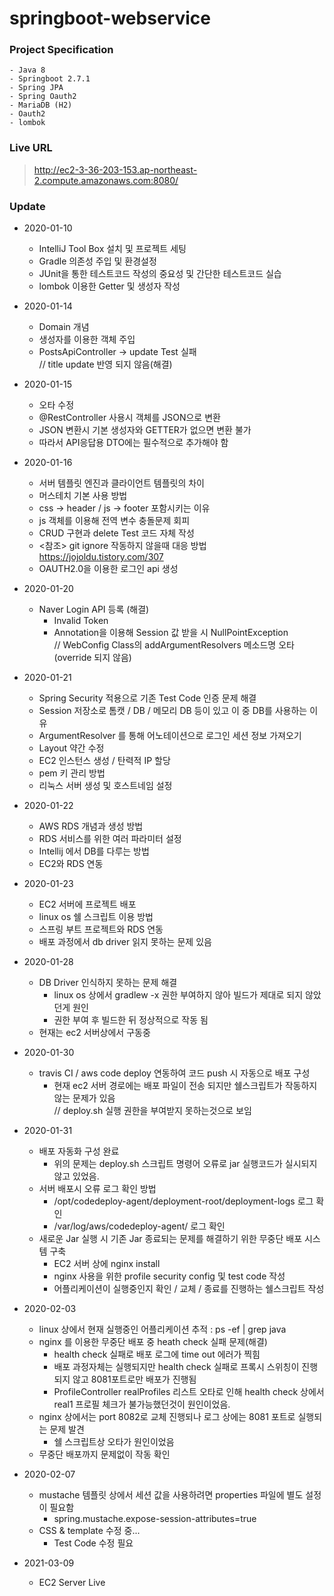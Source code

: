 # springboot-webservice

### Project Specification
    - Java 8
    - Springboot 2.7.1
    - Spring JPA
    - Spring Oauth2
    - MariaDB (H2)
    - Oauth2
    - lombok

### Live URL
> http://ec2-3-36-203-153.ap-northeast-2.compute.amazonaws.com:8080/

### Update
* 2020-01-10
  - IntelliJ Tool Box 설치 및 프로젝트 세팅
  - Gradle 의존성 주입 및 환경설정
  - JUnit을 통한 테스트코드 작성의 중요성 및 간단한 테스트코드 실습
  - lombok 이용한 Getter 및 생성자 작성

* 2020-01-14
  - Domain 개념
  - 생성자를 이용한 객체 주입
  - PostsApiController -> update Test 실패<br>
  // title update 반영 되지 않음(해결)

* 2020-01-15
  - 오타 수정
  - @RestController 사용시 객체를 JSON으로 변환
  - JSON 변환시 기본 생성자와 GETTER가 없으면 변환 불가
  - 따라서 API응답용 DTO에는 필수적으로 추가해야 함

* 2020-01-16
    - 서버 템플릿 엔진과 클라이언트 템플릿의 차이
    - 머스테치 기본 사용 방법
    - css -> header / js -> footer 포함시키는 이유
    - js 객체를 이용해 전역 변수 충돌문제 회피
    - CRUD 구현과 delete Test 코드 자체 작성
    - <참조> git ignore 작동하지 않을때 대응 방법<br>
    https://jojoldu.tistory.com/307
    - OAUTH2.0을 이용한 로그인 api 생성<br>
    
* 2020-01-20
    - Naver Login API 등록 (해결)
        - Invalid Token
        - Annotation을 이용해 Session 값 받을 시 NullPointException<br>
        // WebConfig Class의 addArgumentResolvers 메소드명 오타(override 되지 않음)
        
* 2020-01-21     
    - Spring Security 적용으로 기존 Test Code 인증 문제 해결
    - Session 저장소로 톰캣 / DB / 메모리 DB 등이 있고 이 중 DB를 사용하는 이유
    - ArgumentResolver 를 통해 어노테이션으로 로그인 세션 정보 가져오기
    - Layout 약간 수정
    - EC2 인스턴스 생성 / 탄력적 IP 할당
    - pem 키 관리 방법
    - 리눅스 서버 생성 및 호스트네임 설정
    
* 2020-01-22
    - AWS RDS 개념과 생성 방법
    - RDS 서비스를 위한 여러 파라미터 설정
    - Intellij 에서 DB를 다루는 방법
    - EC2와 RDS 연동  
* 2020-01-23
    - EC2 서버에 프로젝트 배포
    - linux os 쉘 스크립트 이용 방법
    - 스프링 부트 프로젝트와 RDS 연동
    - 배포 과정에서 db driver 읽지 못하는 문제 있음
* 2020-01-28
    - DB Driver 인식하지 못하는 문제 해결
        - linux os 상에서 gradlew -x 권한 부여하지 않아 빌드가 제대로 되지 않았던게 원인
        - 권한 부여 후 빌드한 뒤 정상적으로 작동 됨
    - 현재는 ec2 서버상에서 구동중
* 2020-01-30
    - travis CI / aws code deploy 연동하여 코드 push 시 자동으로 배포 구성
        - 현재 ec2 서버 경로에는 배포 파일이 전송 되지만 쉘스크립트가 작동하지 않는 문제가 있음<br>
        // deploy.sh 실행 권한을 부여받지 못하는것으로 보임
* 2020-01-31
    - 배포 자동화 구성 완료
        - 위의 문제는 deploy.sh 스크립트 명령어 오류로 jar 실행코드가 실시되지 않고 있었음.
    - 서버 배포시 오류 로그 확인 방법
        - /opt/codedeploy-agent/deployment-root/deployment-logs 로그 확인
        - /var/log/aws/codedeploy-agent/ 로그 확인
    - 새로운 Jar 실행 시 기존 Jar 종료되는 문제를 해결하기 위한 무중단 배포 시스템 구축
        - EC2 서버 상에 nginx install
        - nginx 사용을 위한 profile security config 및 test code 작성
        - 어플리케이션이 실행중인지 확인 / 교체 / 종료를 진행하는 쉘스크립트 작성
* 2020-02-03
    - linux 상에서 현재 실행중인 어플리케이션 추적 : ps -ef | grep java
    - nginx 를 이용한 무중단 배포 중 heath check 실패 문제(해결)
        - health check 실패로 배포 로그에 time out 에러가 찍힘
        - 배포 과정자체는 실행되지만 health check 실패로 프록시 스위칭이 진행되지 않고 8081포트로만 배포가 진행됨
        - ProfileController realProfiles 리스트 오타로 인해 health check 상에서 real1 프로필 체크가 불가능했던것이 원인이었음.         
    - nginx 상에서는 port 8082로 교체 진행되나 로그 상에는 8081 포트로 실행되는 문제 발견
        - 쉘 스크립트상 오타가 원인이었음
    - 무중단 배포까지 문제없이 작동 확인
* 2020-02-07
    - mustache 템플릿 상에서 세션 값을 사용하려면 properties 파일에 별도 설정이 필요함
        - spring.mustache.expose-session-attributes=true
    - CSS & template 수정 중...
        - Test Code 수정 필요
  
* 2021-03-09
    - EC2 Server Live